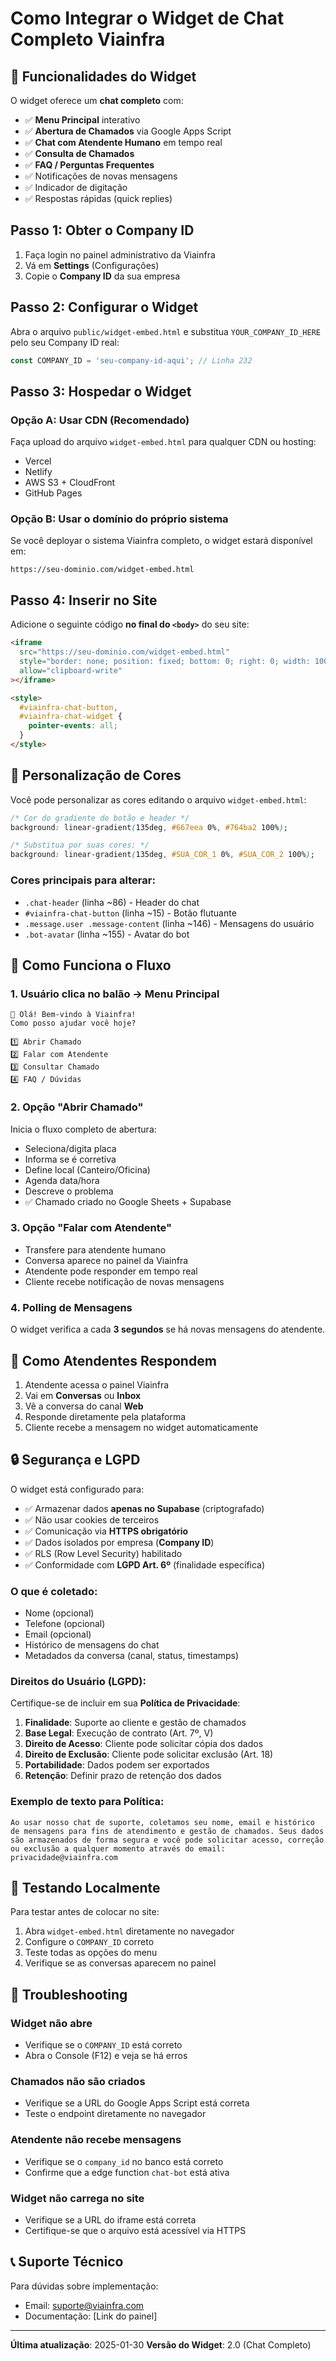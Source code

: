 # Como Integrar o Widget de Chat Completo Viainfra

## 🎯 Funcionalidades do Widget

O widget oferece um **chat completo** com:

- ✅ **Menu Principal** interativo
- ✅ **Abertura de Chamados** via Google Apps Script
- ✅ **Chat com Atendente Humano** em tempo real
- ✅ **Consulta de Chamados**
- ✅ **FAQ / Perguntas Frequentes**
- ✅ Notificações de novas mensagens
- ✅ Indicador de digitação
- ✅ Respostas rápidas (quick replies)

## Passo 1: Obter o Company ID

1. Faça login no painel administrativo da Viainfra
2. Vá em **Settings** (Configurações)
3. Copie o **Company ID** da sua empresa

## Passo 2: Configurar o Widget

Abra o arquivo `public/widget-embed.html` e substitua `YOUR_COMPANY_ID_HERE` pelo seu Company ID real:

```javascript
const COMPANY_ID = 'seu-company-id-aqui'; // Linha 232
```

## Passo 3: Hospedar o Widget

### Opção A: Usar CDN (Recomendado)

Faça upload do arquivo `widget-embed.html` para qualquer CDN ou hosting:
- Vercel
- Netlify
- AWS S3 + CloudFront
- GitHub Pages

### Opção B: Usar o domínio do próprio sistema

Se você deployar o sistema Viainfra completo, o widget estará disponível em:
```
https://seu-dominio.com/widget-embed.html
```

## Passo 4: Inserir no Site

Adicione o seguinte código **no final do `<body>`** do seu site:

```html
<iframe 
  src="https://seu-dominio.com/widget-embed.html" 
  style="border: none; position: fixed; bottom: 0; right: 0; width: 100%; height: 100%; z-index: 9997; pointer-events: none;"
  allow="clipboard-write"
></iframe>

<style>
  #viainfra-chat-button,
  #viainfra-chat-widget {
    pointer-events: all;
  }
</style>
```

## 🎨 Personalização de Cores

Você pode personalizar as cores editando o arquivo `widget-embed.html`:

```css
/* Cor do gradiente do botão e header */
background: linear-gradient(135deg, #667eea 0%, #764ba2 100%);

/* Substitua por suas cores: */
background: linear-gradient(135deg, #SUA_COR_1 0%, #SUA_COR_2 100%);
```

### Cores principais para alterar:
- `.chat-header` (linha ~86) - Header do chat
- `#viainfra-chat-button` (linha ~15) - Botão flutuante
- `.message.user .message-content` (linha ~146) - Mensagens do usuário
- `.bot-avatar` (linha ~155) - Avatar do bot

## 🔔 Como Funciona o Fluxo

### 1. Usuário clica no balão → Menu Principal

```
👋 Olá! Bem-vindo à Viainfra!
Como posso ajudar você hoje?

1️⃣ Abrir Chamado
2️⃣ Falar com Atendente
3️⃣ Consultar Chamado
4️⃣ FAQ / Dúvidas
```

### 2. Opção "Abrir Chamado"

Inicia o fluxo completo de abertura:
- Seleciona/digita placa
- Informa se é corretiva
- Define local (Canteiro/Oficina)
- Agenda data/hora
- Descreve o problema
- ✅ Chamado criado no Google Sheets + Supabase

### 3. Opção "Falar com Atendente"

- Transfere para atendente humano
- Conversa aparece no painel da Viainfra
- Atendente pode responder em tempo real
- Cliente recebe notificação de novas mensagens

### 4. Polling de Mensagens

O widget verifica a cada **3 segundos** se há novas mensagens do atendente.

## 📱 Como Atendentes Respondem

1. Atendente acessa o painel Viainfra
2. Vai em **Conversas** ou **Inbox**
3. Vê a conversa do canal **Web**
4. Responde diretamente pela plataforma
5. Cliente recebe a mensagem no widget automaticamente

## 🔒 Segurança e LGPD

O widget está configurado para:
- ✅ Armazenar dados **apenas no Supabase** (criptografado)
- ✅ Não usar cookies de terceiros
- ✅ Comunicação via **HTTPS obrigatório**
- ✅ Dados isolados por empresa (**Company ID**)
- ✅ RLS (Row Level Security) habilitado
- ✅ Conformidade com **LGPD Art. 6º** (finalidade específica)

### O que é coletado:

- Nome (opcional)
- Telefone (opcional)
- Email (opcional)
- Histórico de mensagens do chat
- Metadados da conversa (canal, status, timestamps)

### Direitos do Usuário (LGPD):

Certifique-se de incluir em sua **Política de Privacidade**:

1. **Finalidade**: Suporte ao cliente e gestão de chamados
2. **Base Legal**: Execução de contrato (Art. 7º, V)
3. **Direito de Acesso**: Cliente pode solicitar cópia dos dados
4. **Direito de Exclusão**: Cliente pode solicitar exclusão (Art. 18)
5. **Portabilidade**: Dados podem ser exportados
6. **Retenção**: Definir prazo de retenção dos dados

### Exemplo de texto para Política:

```
Ao usar nosso chat de suporte, coletamos seu nome, email e histórico 
de mensagens para fins de atendimento e gestão de chamados. Seus dados 
são armazenados de forma segura e você pode solicitar acesso, correção 
ou exclusão a qualquer momento através do email: privacidade@viainfra.com
```

## 🧪 Testando Localmente

Para testar antes de colocar no site:

1. Abra `widget-embed.html` diretamente no navegador
2. Configure o `COMPANY_ID` correto
3. Teste todas as opções do menu
4. Verifique se as conversas aparecem no painel

## 🐛 Troubleshooting

### Widget não abre
- Verifique se o `COMPANY_ID` está correto
- Abra o Console (F12) e veja se há erros

### Chamados não são criados
- Verifique se a URL do Google Apps Script está correta
- Teste o endpoint diretamente no navegador

### Atendente não recebe mensagens
- Verifique se o `company_id` no banco está correto
- Confirme que a edge function `chat-bot` está ativa

### Widget não carrega no site
- Verifique se a URL do iframe está correta
- Certifique-se que o arquivo está acessível via HTTPS

## 📞 Suporte Técnico

Para dúvidas sobre implementação:
- Email: suporte@viainfra.com
- Documentação: [Link do painel]

---

**Última atualização**: 2025-01-30
**Versão do Widget**: 2.0 (Chat Completo)
